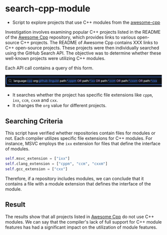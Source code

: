 # search-cpp-module

- Script to explore projects that use C++ modules from the [awesome-cpp](https://github.com/fffaraz/awesome-cpp)

Investigation involves examining popular C++ projects listed in the README of the [Awesome Cpp](https://github.com/fffaraz/awesome-cpp) repository, which provides links to various open-source C++ projects. The README of Awesome Cpp contains XXX links to C++ open-source projects. These projects were then individually searched using the GitHub Search API. The objective was to determine whether these well-known projects were utilizing C++ modules.

Each API call contains a query of this form.

![sample](./querySample.png)

- It searches whether the project has specific file extensions like `cppm`, `ixx`, `ccm`, `cxxm` and `cxx`.
- It changes the `org` value for different projects.

## Searching Criteria

This script have verified whether repositories contain files for modules or not. Each compiler utilizes specific file extensions for C++ modules. For instance, MSVC employs the `ixx` extension for files that define the interface of modules. 

```python
self.msvc_extension = ["ixx"]
self.clang_extension = ["cppm", "ccm", "cxxm"]
self.gcc_extension = ["cxx"]
```

Therefore, if a repository includes modules, we can conclude that it contains a file with a module extension that defines the interface of the module.

## Result

The results show that all projects listed in [Awesome Cpp](https://github.com/fffaraz/awesome-cpp) do not use C++ modules. We can say that the compiler's lack of full support for C++ module features has had a significant impact on the utilization of module features.